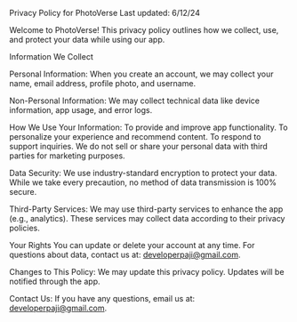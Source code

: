 Privacy Policy for PhotoVerse
Last updated: 6/12/24

Welcome to PhotoVerse! This privacy policy outlines how we collect, use, and protect your data while using our app.

Information We Collect

Personal Information:
When you create an account, we may collect your name, email address, profile photo, and username.

Non-Personal Information:
We may collect technical data like device information, app usage, and error logs.

How We Use Your Information:
To provide and improve app functionality.
To personalize your experience and recommend content.
To respond to support inquiries.
We do not sell or share your personal data with third parties for marketing purposes.

Data Security:
We use industry-standard encryption to protect your data.
While we take every precaution, no method of data transmission is 100% secure.

Third-Party Services:
We may use third-party services to enhance the app (e.g., analytics). These services may collect data according to their privacy policies.

Your Rights
You can update or delete your account at any time.
For questions about data, contact us at: developerpaji@gmail.com.

Changes to This Policy:
We may update this privacy policy. Updates will be notified through the app.

Contact Us:
If you have any questions, email us at: developerpaji@gmail.com.